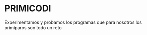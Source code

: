 # PRIMICODI
Experimentamos y probamos los programas que para nosotros los primíparos son todo un reto
